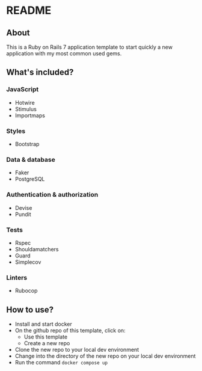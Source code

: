 # README

## About

This is a Ruby on Rails 7 application template to start quickly a new application with my most common used gems.

## What's included?

### JavaScript

- Hotwire
- Stimulus
- Importmaps

### Styles

- Bootstrap

### Data & database

- Faker
- PostgreSQL

### Authentication & authorization

- Devise
- Pundit

### Tests

- Rspec
- Shouldamatchers
- Guard
- Simplecov

### Linters

- Rubocop

## How to use?

- Install and start docker
- On the github repo of this template, click on:
  - Use this template
  - Create a new repo
- Clone the new repo to your local dev environment
- Change into the directory of the new repo on your local dev environment
- Run the command `docker compose up`
